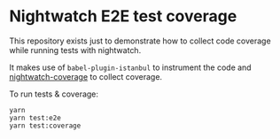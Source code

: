# Nightwatch E2E test coverage

This repository exists just to demonstrate how to collect code coverage while running tests with nightwatch.

It makes use of `babel-plugin-istanbul` to instrument the code and [nightwatch-coverage](https://github.com/aberonni/nightwatch-coverage) to collect coverage.

To run tests & coverage:

```
yarn
yarn test:e2e
yarn test:coverage
```
